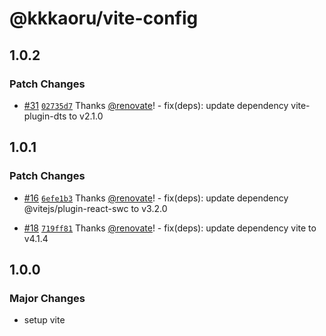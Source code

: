 # @kkkaoru/vite-config

## 1.0.2

### Patch Changes

- [#31](https://github.com/kkkaoru/frontend-configs/pull/31) [`02735d7`](https://github.com/kkkaoru/frontend-configs/commit/02735d785f222c541b01985bff1685dac05cf60b) Thanks [@renovate](https://github.com/apps/renovate)! - fix(deps): update dependency vite-plugin-dts to v2.1.0

## 1.0.1

### Patch Changes

- [#16](https://github.com/kkkaoru/frontend-configs/pull/16) [`6efe1b3`](https://github.com/kkkaoru/frontend-configs/commit/6efe1b3a62877692d5fb6223e206240c96f9e4fb) Thanks [@renovate](https://github.com/apps/renovate)! - fix(deps): update dependency @vitejs/plugin-react-swc to v3.2.0

- [#18](https://github.com/kkkaoru/frontend-configs/pull/18) [`719ff81`](https://github.com/kkkaoru/frontend-configs/commit/719ff81bf15d6bff5cf24e3bf19c1b7547dfd5cb) Thanks [@renovate](https://github.com/apps/renovate)! - fix(deps): update dependency vite to v4.1.4

## 1.0.0

### Major Changes

- setup vite
